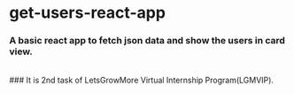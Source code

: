 # get-users-react-app
### A basic react app to fetch json data and show the users in card view. 
<br>
### It is 2nd task of LetsGrowMore Virtual Internship Program(LGMVIP).
